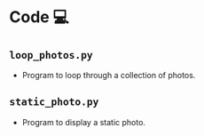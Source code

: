 # Code 💻

## `loop_photos.py`
* Program to loop through a collection of photos.

## `static_photo.py`
* Program to display a static photo.
